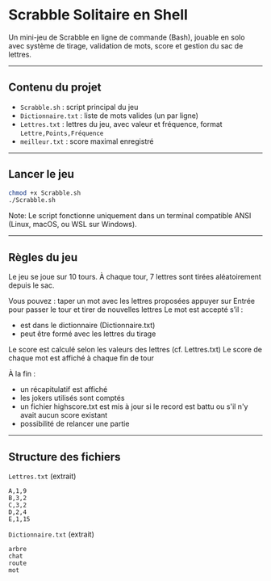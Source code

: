 # Scrabble Solitaire en Shell

Un mini-jeu de Scrabble en ligne de commande (Bash), jouable en solo avec système de tirage, validation de mots, score et gestion du sac de lettres.

---

## Contenu du projet

- `Scrabble.sh` : script principal du jeu
- `Dictionnaire.txt` : liste de mots valides (un par ligne)
- `Lettres.txt` : lettres du jeu, avec valeur et fréquence, format `Lettre,Points,Fréquence`
- `meilleur.txt` : score maximal enregistré

---

## Lancer le jeu

```bash
chmod +x Scrabble.sh
./Scrabble.sh
```

Note: Le script fonctionne uniquement dans un terminal compatible ANSI (Linux, macOS, ou WSL sur Windows).

---

## Règles du jeu

Le jeu se joue sur 10 tours.
À chaque tour, 7 lettres sont tirées aléatoirement depuis le sac.

Vous pouvez :
taper un mot avec les lettres proposées
appuyer sur Entrée pour passer le tour et tirer de nouvelles lettres
Le mot est accepté s’il :
 - est dans le dictionnaire (Dictionnaire.txt)
 - peut être formé avec les lettres du tirage

Le score est calculé selon les valeurs des lettres (cf. Lettres.txt)
Le score de chaque mot est affiché à chaque fin de tour

À la fin :
 - un récapitulatif est affiché
 - les jokers utilisés sont comptés
 - un fichier highscore.txt est mis à jour si le record est battu ou s'il n'y avait aucun score existant
 - possibilité de relancer une partie

---

## Structure des fichiers

`Lettres.txt` (extrait)

```
A,1,9
B,3,2
C,3,2
D,2,4
E,1,15
```

`Dictionnaire.txt` (extrait)

```
arbre
chat
route
mot
```
